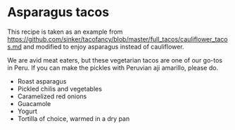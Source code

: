 

# Asparagus tacos

This recipe is taken as an example from https://github.com/sinker/tacofancy/blob/master/full_tacos/cauliflower_tacos.md and modified to enjoy asparagus instead of cauliflower.

We are avid meat eaters, but these vegetarian tacos are one of our go-tos in
Peru. If you can make the pickles with Peruvian aji amarillo, please do.

- Roast asparagus
- Pickled chilis and vegetables
- Caramelized red onions
- Guacamole
- Yogurt
- Tortilla of choice, warmed in a dry pan
